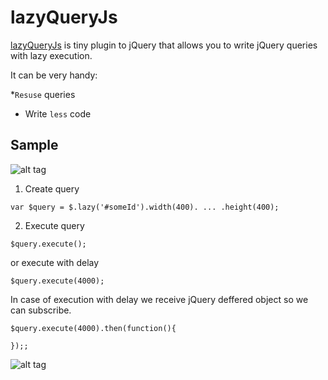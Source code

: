 lazyQueryJs
===========

[lazyQueryJs](https://github.com/iarovyi/lazyQueryJs/blob/master/lazyQuery.js) is tiny plugin to jQuery
that allows you to write jQuery queries with lazy execution. 

 It can be very handy:
 
 *`Resuse` queries
 * Write `less` code
 
Sample
-------------------------

![alt tag](https://raw.github.com/iarovyi/lazyQueryJs/master/img/lazyQuerySample.png)

1) Create query

```
var $query = $.lazy('#someId').width(400). ... .height(400);
```
2) Execute query

```
$query.execute();
```
  or execute with delay
```
$query.execute(4000);
```
  In case of execution with delay we receive jQuery deffered object so we can subscribe.

```
$query.execute(4000).then(function(){

});;
```

![alt tag](https://raw.github.com/iarovyi/lazyQueryJs/master/img/lazyQuerySample-wait.png)
